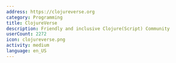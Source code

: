 ```yaml
---
address: https://clojureverse.org
category: Programming
title: ClojureVerse
description: Friendly and inclusive Clojure(Script) Community
userCount: 2272
icon: clojureverse.png
activity: medium
language: en_US
---
```

